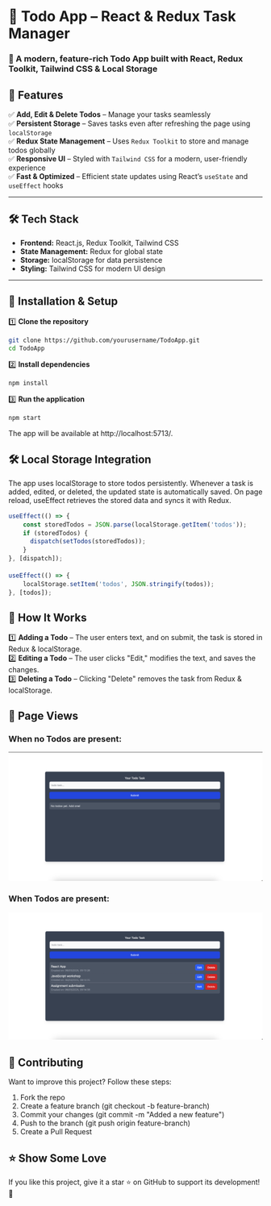 # 📝 Todo App – React & Redux Task Manager

### 🚀 A modern, feature-rich Todo App built with React, Redux Toolkit, Tailwind CSS & Local Storage

## 📌 Features

✅ **Add, Edit & Delete Todos** – Manage your tasks seamlessly  
✅ **Persistent Storage** – Saves tasks even after refreshing the page using `localStorage`  
✅ **Redux State Management** – Uses `Redux Toolkit` to store and manage todos globally  
✅ **Responsive UI** – Styled with `Tailwind CSS` for a modern, user-friendly experience  
✅ **Fast & Optimized** – Efficient state updates using React’s `useState` and `useEffect` hooks  

---

## 🛠️ Tech Stack

- **Frontend:** React.js, Redux Toolkit, Tailwind CSS  
- **State Management:** Redux for global state  
- **Storage:** localStorage for data persistence  
- **Styling:** Tailwind CSS for modern UI design  

---

## 📂 Installation & Setup

1️⃣ **Clone the repository**  
```bash
git clone https://github.com/yourusername/TodoApp.git
cd TodoApp
```
2️⃣ **Install dependencies**
```bash
npm install
```
3️⃣ **Run the application**
```bash
npm start
```
The app will be available at http://localhost:5713/.

## 🛠️ Local Storage Integration

The app uses localStorage to store todos persistently. Whenever a task is added, edited, or deleted, the updated state is automatically saved.
On page reload, useEffect retrieves the stored data and syncs it with Redux.

```js
useEffect(() => {
    const storedTodos = JSON.parse(localStorage.getItem('todos'));
    if (storedTodos) {
      dispatch(setTodos(storedTodos));
    }
}, [dispatch]);

useEffect(() => {
    localStorage.setItem('todos', JSON.stringify(todos));
}, [todos]);
```
## 📜 How It Works

1️⃣ **Adding a Todo** – The user enters text, and on submit, the task is stored in Redux & localStorage.  
2️⃣ **Editing a Todo** – The user clicks "Edit," modifies the text, and saves the changes.  
3️⃣ **Deleting a Todo** – Clicking "Delete" removes the task from Redux & localStorage.

## 📸 Page Views

### When no Todos are present:
![No Todos Image](src/assets/no-todos.png)

### When Todos are present:
![Todos Present Image](src/assets/todos-present.png)

## 🤝 Contributing

Want to improve this project? Follow these steps:
1. Fork the repo
2. Create a feature branch (git checkout -b feature-branch)
3. Commit your changes (git commit -m "Added a new feature")
4. Push to the branch (git push origin feature-branch)
5. Create a Pull Request

## ⭐ Show Some Love
If you like this project, give it a star ⭐ on GitHub to support its development! 🚀








